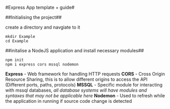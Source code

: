 #Express App template + guide#

##Initialising the project##

create a directory and navgiate to it
```
mkdir Example
cd Example
```

##initalise a NodeJS application and install necessary modules##
```
npm init
npm i express cors mssql nodemon
```
**Express** - Web framework for handling HTTP requests
**CORS** - Cross Origin Resource Sharing, this is to allow different origins to access the API (Different ports, paths, protocols)
**MSSQL** - Specific module for interacting with mssql databases, *all database systems will have modules and syntaxes that may not be applicable here*
**Nodemon** - Used to refresh while the application in running if source code change is detected
